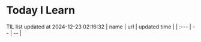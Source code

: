 # Today I Learn 
TIL list updated at 2024-12-23 02:16:32
| name | url | updated time |
| :--- | -- | -- |
